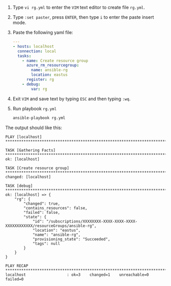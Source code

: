 1. Type `vi rg.yml` to enter the `VIM` text editor to create file `rg.yml`.

1. Type `:set paster`, press `ENTER`, then type `i` to enter the paste insert mode.

1. Paste the following yaml file:

   ```yaml
   ---
   - hosts: localhost
     connection: local
     tasks:
       - name: Create resource group
         azure_rm_resourcegroup:
           name: ansible-rg
           location: eastus
         register: rg
       - debug:
           var: rg
   ```

1. Exit `VIM` and save text by typing `ESC` and then typing `:wq`.

1. Run playbook `rg.yml`

   ```bash
   ansible-playbook rg.yml
   ```


The output should like this:

```
PLAY [localhost] **************************************************************************************************

TASK [Gathering Facts] **************************************************************************************************
ok: [localhost]

TASK [Create resource group] **************************************************************************************************
changed: [localhost]

TASK [debug] **************************************************************************************************
ok: [localhost] => {
    "rg": {
        "changed": true,
        "contains_resources": false,
        "failed": false,
        "state": {
            "id": "/subscriptions/XXXXXXXX-XXXX-XXXX-XXXX-XXXXXXXXXXXX/resourceGroups/ansible-rg",
            "location": "eastus",
            "name": "ansible-rg",
            "provisioning_state": "Succeeded",
            "tags": null
        }
    }
}

PLAY RECAP **************************************************************************************************
localhost                  : ok=3    changed=1    unreachable=0    failed=0
```